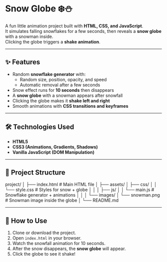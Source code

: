 # Snow Globe ❄️⛄

A fun little animation project built with **HTML, CSS, and JavaScript**.  
It simulates falling snowflakes for a few seconds, then reveals a **snow globe** with a snowman inside.  
Clicking the globe triggers a **shake animation**.

---

## ✨ Features

- Random **snowflake generator** with:
  - Random size, position, opacity, and speed
  - Automatic removal after a few seconds
- Snow effect runs for **10 seconds** then disappears
- A **snow globe** with a snowman appears after snowfall
- Clicking the globe makes it **shake left and right**
- Smooth animations with **CSS transitions and keyframes**

---

## 🛠️ Technologies Used

- **HTML5**
- **CSS3 (Animations, Gradients, Shadows)**
- **Vanilla JavaScript (DOM Manipulation)**

---

## 📂 Project Structure

project/
│
├── index.html # Main HTML file
│
├── assets/
│ ├── css/
│ │ └── style.css # Styles for snow + globe
│ │
│ ├── js/
│ │ └── main.js # Snowflake generator + animations
│ │
│ └── images/
│ └── snowman.png # Snowman image inside the globe
│
└── README.md


---

## 🚀 How to Use

1. Clone or download the project.
2. Open `index.html` in your browser.
3. Watch the snowfall animation for 10 seconds.
4. After the snow disappears, the **snow globe** will appear.
5. Click the globe to see it shake!
